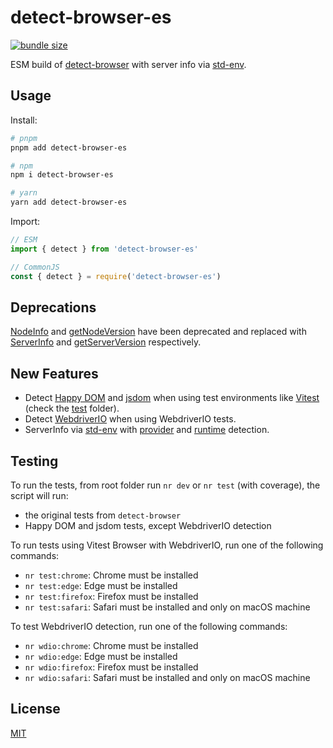
# detect-browser-es

[![bundle size](https://flat.badgen.net/bundlephobia/minzip/detect-browser-es)](https://bundlephobia.com/package/detect-browser-es)

ESM build of [detect-browser](https://www.npmjs.com/package/detect-browser) with server info via [std-env](https://github.com/unjs/std-env).

## Usage

Install:

```sh
# pnpm
pnpm add detect-browser-es

# npm
npm i detect-browser-es

# yarn
yarn add detect-browser-es
```

Import:

```js
// ESM
import { detect } from 'detect-browser-es'

// CommonJS
const { detect } = require('detect-browser-es')
```

## Deprecations

[NodeInfo](https://github.com/DamonOehlman/detect-browser/blob/master/src/index.ts#L30) and [getNodeVersion](https://github.com/DamonOehlman/detect-browser/blob/master/src/index.ts#L306C17-L306C31) have been deprecated and replaced with [ServerInfo](https://github.com/userquin/detect-browser-es/blob/main/src/index.ts#L47) and [getServerVersion](https://github.com/userquin/detect-browser-es/blob/main/src/index.ts#L366) respectively.

## New Features

- Detect [Happy DOM](https://github.com/capricorn86/happy-dom) and [jsdom](https://github.com/jsdom/jsdom) when using test environments like [Vitest](https://github.com/vitest-dev/vitest) (check the [test](https://github.com/userquin/detect-browser-es/tree/main/test) folder).
- Detect [WebdriverIO](https://github.com/webdriverio/webdriverio) when using WebdriverIO tests.
- ServerInfo via [std-env](https://github.com/unjs/std-env) with [provider](https://github.com/unjs/std-env#provider-detection) and [runtime](https://github.com/unjs/std-env#runtime-detection) detection.

## Testing

To run the tests, from root folder run `nr dev` or `nr test` (with coverage), the script will run:
- the original tests from `detect-browser`
- Happy DOM and jsdom tests, except WebdriverIO detection

To run tests using Vitest Browser with WebdriverIO, run one of the following commands:
- `nr test:chrome`: Chrome must be installed
- `nr test:edge`: Edge must be installed
- `nr test:firefox`: Firefox must be installed
- `nr test:safari`: Safari must be installed and only on macOS machine

To test WebdriverIO detection, run one of the following commands:
- `nr wdio:chrome`: Chrome must be installed
- `nr wdio:edge`: Edge must be installed
- `nr wdio:firefox`: Firefox must be installed
- `nr wdio:safari`: Safari must be installed and only on macOS machine

## License

[MIT](./LICENSE)
